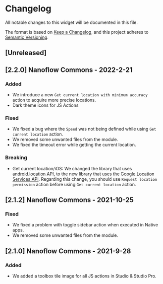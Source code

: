 # Changelog
All notable changes to this widget will be documented in this file.

The format is based on [Keep a Changelog](https://keepachangelog.com/en/1.0.0/), and this project adheres to [Semantic Versioning](https://semver.org/spec/v2.0.0.html).

## [Unreleased]

## [2.2.0] Nanoflow Commons - 2022-2-21
### Added
- We introduce a new `Get current location with minimum accuracy` action to acquire more precise locations.
- Dark theme icons for JS Actions


### Fixed
- We fixed a bug where the `Speed` was not being defined while using `Get current location` action.
- We removed some unwanted files from the module.
- We fixed the timeout error while getting the current location.

### Breaking
- Get current location/iOS: We changed the library that uses [android.location API](https://developer.android.com/reference/android/location/package-summary), to the new library that uses the [Google Location Services API](https://developer.android.com/training/location/). Regarding this change, you should use `Request location permission` action before using `Get current location` action.

## [2.1.2] Nanoflow Commons - 2021-10-25
### Fixed
- We fixed a problem with toggle sidebar action when executed in Native apps.
- We removed some unwanted files from the module.

## [2.1.0] Nanoflow Commons - 2021-9-28

### Added
- We added a toolbox tile image for all JS actions in Studio & Studio Pro.

